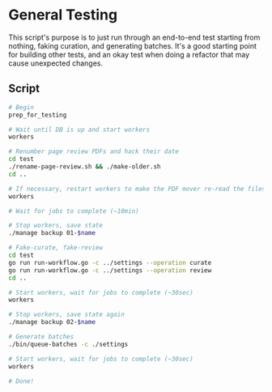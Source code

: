 # General Testing

This script's purpose is to just run through an end-to-end test starting from
nothing, faking curation, and generating batches. It's a good starting point
for building other tests, and an okay test when doing a refactor that may cause
unexpected changes.

## Script

```bash
# Begin
prep_for_testing

# Wait until DB is up and start workers
workers

# Renumber page review PDFs and hack their date
cd test
./rename-page-review.sh && ./make-older.sh
cd ..

# If necessary, restart workers to make the PDF mover re-read the filesystem quicker
workers

# Wait for jobs to complete (~10min)

# Stop workers, save state
./manage backup 01-$name

# Fake-curate, fake-review
cd test
go run run-workflow.go -c ../settings --operation curate
go run run-workflow.go -c ../settings --operation review
cd ..

# Start workers, wait for jobs to complete (~30sec)
workers

# Stop workers, save state again
./manage backup 02-$name

# Generate batches
./bin/queue-batches -c ./settings

# Start workers, wait for jobs to complete (~30sec)
workers

# Done!
```
